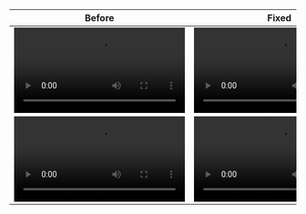  Before  | Fixed |
| ------------- | ------------- |
| <video src="https://github.com/devatiwow/fido2/assets/38220286/673df299-031f-4323-b81b-5489aa4e2dcd">  | <video src="https://github.com/devatiwow/fido2/assets/38220286/673df299-031f-4323-b81b-5489aa4e2dcd">|
| <video src="https://github.com/devatiwow/fido2/assets/38220286/673df299-031f-4323-b81b-5489aa4e2dcd">  | <video src="https://github.com/devatiwow/fido2/assets/38220286/673df299-031f-4323-b81b-5489aa4e2dcd">|

